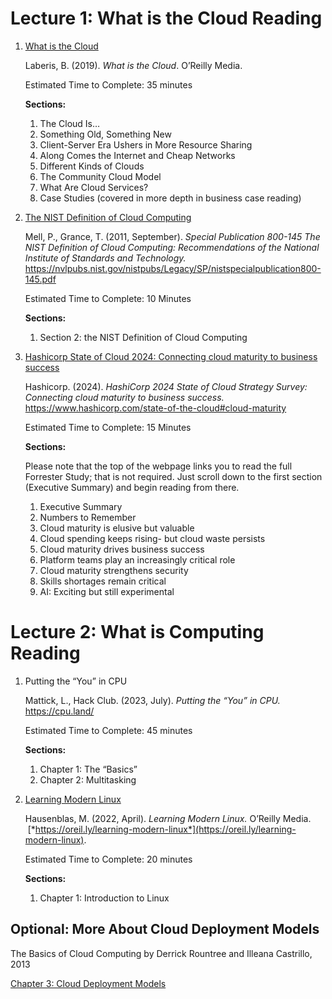 # Lecture 1: What is the Cloud Reading

1. [What is the Cloud](https://learning.oreilly.com/library/view/what-is-the/9781492052913/)
    
    Laberis, B. (2019). *What is the Cloud*. O’Reilly Media. 
    
    Estimated Time to Complete: 35 minutes
    
    **Sections:**
    
    1. The Cloud Is…
    2. Something Old, Something New
    3. Client-Server Era Ushers in More Resource Sharing
    4. Along Comes the Internet and Cheap Networks
    5. Different Kinds of Clouds
    6. The Community Cloud Model
    7. What Are Cloud Services?
    8. Case Studies (covered in more depth in business case reading)
2. [The NIST Definition of Cloud Computing](https://nvlpubs.nist.gov/nistpubs/Legacy/SP/nistspecialpublication800-145.pdf)
    
    Mell, P., Grance, T. (2011, September). *Special Publication 800-145 The NIST Definition of Cloud Computing: Recommendations of the National Institute of Standards and Technology.* https://nvlpubs.nist.gov/nistpubs/Legacy/SP/nistspecialpublication800-145.pdf
    
    Estimated Time to Complete: 10 Minutes
    
    **Sections:**
    
    1. Section 2: the NIST Definition of Cloud Computing
3. [Hashicorp State of Cloud 2024: Connecting cloud maturity to business success](https://www.hashicorp.com/state-of-the-cloud) 
    
    Hashicorp. (2024). *HashiCorp 2024 State of Cloud Strategy Survey: Connecting cloud maturity to business success.* https://www.hashicorp.com/state-of-the-cloud#cloud-maturity
    
    Estimated Time to Complete: 15 Minutes
    
    **Sections:**
    
    Please note that the top of the webpage links you to read the full Forrester Study; that is not required. Just scroll down to the first section (Executive Summary) and begin reading from there. 
    
    1. Executive Summary
    2. Numbers to Remember
    3. Cloud maturity is elusive but valuable
    4. Cloud spending keeps rising- but cloud waste persists
    5. Cloud maturity drives business success
    6. Platform teams play an increasingly critical role
    7. Cloud maturity strengthens security
    8. Skills shortages remain critical
    9. AI: Exciting but still experimental

# Lecture 2: What is Computing Reading

1. Putting the “You” in CPU
    
    Mattick, L., Hack Club. (2023, July). *Putting the “You” in CPU.* https://cpu.land/
    
    Estimated Time to Complete: 45 minutes
    
    **Sections:**
    
    1. Chapter 1: The “Basics”
    2. Chapter 2: Multitasking
2. [Learning Modern Linux](https://learning.oreilly.com/library/view/learning-modern-linux/9781098108939/)
    
    Hausenblas, M. (2022, April). *Learning Modern Linux.* O’Reilly Media.  [*https://oreil.ly/learning-modern-linux*](https://oreil.ly/learning-modern-linux).
    
    Estimated Time to Complete: 20 minutes
    
    **Sections:**
    
    1. Chapter 1: Introduction to Linux

## Optional: More About Cloud Deployment Models

The Basics of Cloud Computing by Derrick Rountree and Illeana Castrillo, 2013

[Chapter 3: Cloud Deployment Models](https://learning.oreilly.com/library/view/the-basics-of/9780124059320/xhtml/CHP003.html#ST0010)